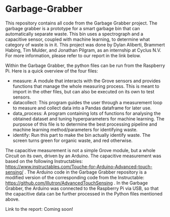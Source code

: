 # Garbage-Grabber
This repository contains all code from the Garbage Grabber project. The garbage grabber is a prototype for a smart garbage bin that can automatically separate waste. This bin uses a spectrograph and a capacitive sensor, coupled with machine learning, to determine what category of waste is in it. This project was done by Dylan Aliberti, Brammert Habing, Tim Mulder, and Jonathan Pilgram, as an internship at Cyclus N.V. For more information, please refer to our report in the link below.

Within the Garbage Grabber, the python files can be run from the Raspberry Pi. Here is a quick overview of the four files:
- measure: A module that interacts with the Grove sensors and provides functions that manage the whole measuring process. This is meant to import in the other files, but can also be executed on its own to test sensors.
- datacollect: This program guides the user through a measurement loop to measure and collect data into a Pandas dataframe for later use.
- data_process: A program containing lots of functions for analysing the obtained dataset and tuning hyperparameters for machine learning. The purpsose of this file is to determine the best processing pipeline and machine learning method/parameters for identifying waste.
- identify: Run this part to make the bin actually identify waste. The screen turns green for organic waste, and red otherwise.

The capacitive measurement is not a simple Grove module, but a whole Circuit on its own, driven by an Arduino. The capacitive measurement was based on the following Instructables: https://www.instructables.com/Touche-for-Arduino-Advanced-touch-sensing/ . The Arduino code in the Garbage Grabber repository is a modified version of the corresponding code from the Instructable: https://github.com/Illutron/AdvancedTouchSensing . In the Garbage Grabber, the Arduino was connected to the Raspberry Pi via USB, so that the capacitive data can be further processed in the Python files mentioned above.

Link to the report: Coming soon!

